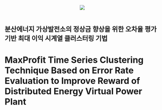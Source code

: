 <div align= "center">
    <img src="https://capsule-render.vercel.app/api?type=slice&color=0:d4e3fe,100:000000&height=120&text=2024-Korea_Multimedia&animation=fadeIn&fontColor=bcc2d2&fontSize=90" />
</div><br>

## 분산에너지 가상발전소의 정상금 향상을 위한 오차율 평가 기반 최대 이익 시계열 클러스터링 기법
# MaxProfit Time Series Clustering Technique Based on Error Rate Evaluation to Improve Reward of Distributed Energy Virtual Power Plant
